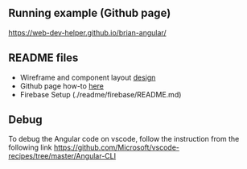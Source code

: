 
## Running example (Github page)
https://web-dev-helper.github.io/brian-angular/

## README files
* Wireframe and component layout [design](./readme/design/README.md)
* Github page how-to [here](./readme/github-page/README.md)
* Firebase Setup
(./readme/firebase/README.md)

## Debug
To debug the Angular code on vscode, follow the instruction from the following link
https://github.com/Microsoft/vscode-recipes/tree/master/Angular-CLI